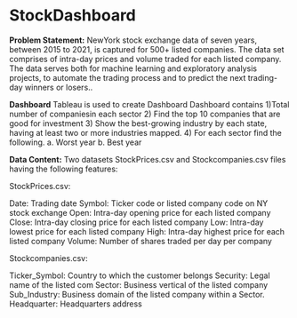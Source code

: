 # StockDashboard
**Problem Statement:**
NewYork stock exchange data of seven years, between 2015 to 2021, is captured for 500+ listed companies. 
The data set comprises of intra-day prices and volume traded for each listed company. 
The data serves both for machine learning and exploratory analysis projects, to automate the trading process and to predict the next trading-day winners or losers.. 

**Dashboard**
  Tableau is used to create Dashboard
  Dashboard contains
 1)Total number of companiesin each sector
 2) Find the top 10 companies that are good for investment
 3) Show the best-growing industry by each state, having at least two or more industries mapped.
 4) For each sector find the following.
    a. Worst year
    b. Best year
    
**Data Content:**
Two datasets StockPrices.csv and Stockcompanies.csv files having the following features:

StockPrices.csv:

Date: Trading date
Symbol: Ticker code or listed company code on NY stock exchange
Open: Intra-day opening price for each listed company
Close: Intra-day closing price for each listed company
Low: Intra-day lowest price for each listed company
High: Intra-day highest price for each listed company
Volume: Number of shares traded per day per company

Stockcompanies.csv:

Ticker_Symbol: Country to which the customer belongs
Security: Legal name of the listed com
Sector: Business vertical of the listed company
Sub_Industry: Business domain of the listed company within a Sector.
Headquarter: Headquarters address



